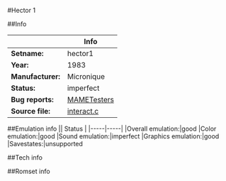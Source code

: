 #Hector 1

##Info

||Info|
|-----|-----|
|**Setname:**|hector1
|**Year:**|1983
|**Manufacturer:**|Micronique
|**Status:**|imperfect
|**Bug reports:**|[MAMETesters](http://mametesters.org/view_all_set.php?type=1&temporary=y&search=interact.c)
|**Source file:**|[interact.c](https://github.com/mamedev/mame/blob/master/src/mess/drivers/interact.c)

##Emulation info
|| Status |
|-----|-----|
|Overall emulation:|good
|Color emulation:|good
|Sound emulation:|imperfect
|Graphics emulation:|good
|Savestates:|unsupported

##Tech info

##Romset info

<!--- START OF EDITED COMMENT DO NOT TOUCH TEXT ABOVE-->
